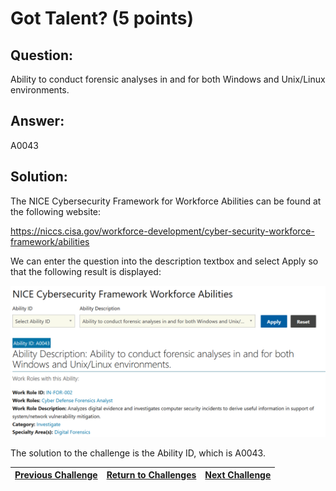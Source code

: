 # Got Talent? (5 points)

## Question:

Ability to conduct forensic analyses in and for both Windows and Unix/Linux environments.

## Answer:

A0043

## Solution:

The NICE Cybersecurity Framework for Workforce Abilities can be found at the following website:

https://niccs.cisa.gov/workforce-development/cyber-security-workforce-framework/abilities

We can enter the question into the description textbox and select Apply so that the following result is displayed:

![nice-screenshot.png](nice-screenshot.png)

The solution to the challenge is the Ability ID, which is A0043.

| [Previous Challenge](/Challenges/Investigate/1/README.md#question) | [Return to Challenges](/Challenges/../../../#modules) | [Next Challenge](/Challenges/Investigate/3/README.md#question) |
| :------- | :-----: | ------: |